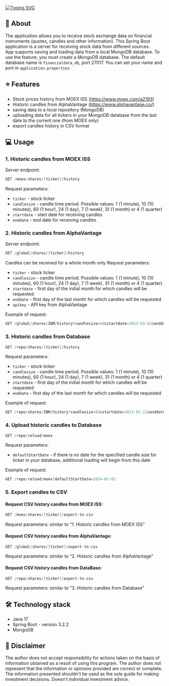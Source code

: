 [![Typing SVG](https://readme-typing-svg.demolab.com?font=Fira+Code&size=42&pause=1000&random=false&width=435&lines=Market+data+app)](https://git.io/typing-svg)
## 🚀 About
The application allows you to receive stock exchange data on financial instruments (quotes, candles and other information).
This Spring Boot application is a server for receiving stock data from different sources.  
App supports saving and loading data from a local MongoDB database. To use the feature, you must create a MongoDB database. The default database name is `financialdata_db`, port 27017. You can set your name and port in `application.properties`.

## ⭐ Features
- Stock prices history from MOEX ISS (https://www.moex.com/a2193)
- Historic candles from AlphaVantage (https://www.alphavantage.co/)
- saving data to a local repository (MongoDB)
- uploading data for all tickers in your MongoDB database from the last date to the current one (from MOEX only)
- export candles history in CSV format

## 💻 Usage
### 1. Historic candles from MOEX ISS 
Server endpoint:
```java
GET /moex/shares/[ticker]/history
```
Request parameters:
* `ticker` - stock ticker
* `candlesize` - candle time period. Possible values: 1 (1 minute), 10 (10 minutes), 60 (1 hour), 24 (1 day), 7 (1 week), 31 (1 month) or 4 (1 quarter)
* `startdate` - start date for receiving candles
* `enddate` - end date for receiving candles

### 2. Historic candles from AlphaVantage
Server endpoint:
```java
GET /global/shares/[ticker]/history
```
Candles can be received for a whole month only
Request parameters:
* `ticker` - stock ticker
* `candlesize` - candle time period. Possible values: 1 (1 minute), 10 (10 minutes), 60 (1 hour), 24 (1 day), 7 (1 week), 31 (1 month) or 4 (1 quarter)
* `startdate` - first day of the initial month for which candles will be requested
* `enddate` - first day of the last month for which candles will be requested
* `apikey` - API key from AlphaVantage

Example of request:
```java
GET /global/shares/IBM/history?candlesize=60&startdate=2023-03-01&enddate=2023-04-01&apikey=token
```

### 3. Historic candles from Database
```java
GET /repo/shares/[ticker]/history
```
Request parameters:
* `ticker` - stock ticker
* `candlesize` - candle time period. Possible values: 1 (1 minute), 10 (10 minutes), 60 (1 hour), 24 (1 day), 7 (1 week), 31 (1 month) or 4 (1 quarter)
* `startdate` - first day of the initial month for which candles will be requested
* `enddate` - first day of the last month for which candles will be requested

Example of request:
```java
GET /repo/shares/IBM/history?candlesize=60&startdate=2023-02-21&enddate=2023-03-15
```

### 4. Upload historic candles to Database
```java
GET /repo/reload/moex
```
Request parameters:
* `defaultStartDate` - if there is no date for the specified candle size for ticker in your database, additional loading will begin from this date

Example of request:
```java
GET /repo/reload/moex?defaultStartDate=2024-02-01
```
### 5. Export candles to CSV
#### Request CSV history candles from MOEX ISS:
```java
GET /moex/shares/[ticker]/export-to-csv
```
Request parameters: similar to "1. Historic candles from MOEX ISS"  
#### Request CSV history candles from AlphaVantage:
```java
GET /global/shares/[ticker]/export-to-csv
```
Request parameters: similar to "2. Historic candles from AlphaVantage" 
#### Request CSV history candles from DataBase:  
```java
GET /repo/shares/[ticker]/export-to-csv
```  
Request parameters: similar to "3. Historic candles from Database"
## 🛠️ Technology stack
- Java 17 
- Spring Boot - version 3.2.2
- MongoDB

## 📖 Disclaimer
The author does not accept responsibility for actions taken on the basis of information obtained as a result of using this program. The author does not represent that the information or opinions provided are correct or complete. The information presented shouldn't be used as the sole guide for making investment decisions. Doesn't individual investment advice.